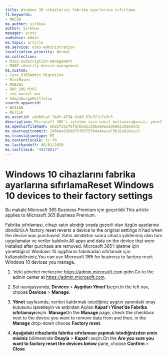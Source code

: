 ```yaml
---
title: Windows 10 cihazlarını fabrika ayarlarına sıfırlama
f1.keywords:
- NOCSH
ms.author: sirkkuw
author: Sirkkuw
manager: scotv
audience: Admin
ms.topic: article
ms.service: o365-administration
localization_priority: Normal
ms.collection:
- M365-subscription-management
- M365-identity-device-management
ms.custom:
- Core_O365Admin_Migration
- MiniMaven
- MSB365
- OKR_SMB_M365
- seo-marvel-mar
- AdminSurgePortfolio
search.appverid:
- BCS160
- MET150
ms.assetid: c4db6caf-74df-4734-b1dd-53e371c7a3c3
description: Microsoft 365'i işletme için nasıl kullanacağınızı, yönettiğiniz Windows 10 aygıtlarını fabrikadan sıfırlamak için nasıl kullanacağınızı ve satın alma sırasında orijinal ayarlarına geri nasıl geri çevirdiğinizi öğrenin.
ms.openlocfilehash: 6b82f502f8fdcbbd2338b2a0e2ad69d230a693cb
ms.sourcegitcommit: 2d664a95b9875f0775f0da44aca73b16a816e1c3
ms.translationtype: MT
ms.contentlocale: tr-TR
ms.lasthandoff: 06/01/2020
ms.locfileid: "44470817"
---
```

# <a name="reset-windows-10-devices-to-their-factory-settings"></a><span data-ttu-id="13010-103">Windows 10 cihazlarını fabrika ayarlarına sıfırlama</span><span class="sxs-lookup"><span data-stu-id="13010-103">Reset Windows 10 devices to their factory settings</span></span>

<span data-ttu-id="13010-104">Bu makale Microsoft 365 Business Premium için geçerlidir.</span><span class="sxs-lookup"><span data-stu-id="13010-104">This article applies to Microsoft 365 Business Premium.</span></span>

<span data-ttu-id="13010-105">Fabrika sıfırlaması, cihazı satın alındığı sırada geçerli olan özgün ayarlarına döndürür.</span><span class="sxs-lookup"><span data-stu-id="13010-105">A factory reset reverts a device to the original settings it had when the device was purchased.</span></span> <span data-ttu-id="13010-106">Satın alındıktan sonra cihaza yüklenmiş olan tüm uygulamalar ve veriler kaldırılır.</span><span class="sxs-lookup"><span data-stu-id="13010-106">All apps and data on the device that were installed after purchase are removed.</span></span> <span data-ttu-id="13010-107">Microsoft 365'i işletme için yönetdiğiniz Windows 10 aygıtlarını fabrikadan sıfırlamak için kullanabilirsiniz.</span><span class="sxs-lookup"><span data-stu-id="13010-107">You can use Microsoft 365 for business to factory reset Windows 10 devices you manage.</span></span>
  
1. <span data-ttu-id="13010-108">'deki yönetici merkezine <a href="https://go.microsoft.com/fwlink/p/?linkid=837890" target="_blank">https://admin.microsoft.com</a> gidin.</span><span class="sxs-lookup"><span data-stu-id="13010-108">Go to the admin center at <a href="https://go.microsoft.com/fwlink/p/?linkid=837890" target="_blank">https://admin.microsoft.com</a>.</span></span>
    
2. <span data-ttu-id="13010-109">Sol navigasyonda, **Devices** \> **Aygıtları Yönet'i**seçin.</span><span class="sxs-lookup"><span data-stu-id="13010-109">In the left nav, choose **Devices** \> **Manage**.</span></span>

3. <span data-ttu-id="13010-110">**Yönet** sayfasında, verileri kaldırmak istediğiniz aygıtın yanındaki onay kutusunu işaretleyin ve ardından Açılan **Kapat'ı Yönet'de Fabrika sıfırlamayı**seçin. **Manage**</span><span class="sxs-lookup"><span data-stu-id="13010-110">On the **Manage** page, check the checkbox next to the device you want to remove data from and then, in the **Manage** drop-down choose **Factory reset**.</span></span>
    
4. <span data-ttu-id="13010-111">**Aşağıdaki cihazlarda fabrika sıfırlaması yapmak istediğinizden emin misiniz** bölmesinde **Onayla** \> **Kapat**'ı seçin.</span><span class="sxs-lookup"><span data-stu-id="13010-111">On the **Are you sure you want to factory reset the devices below** pane, choose **Confirm** \> **Close**.</span></span>
    
  


